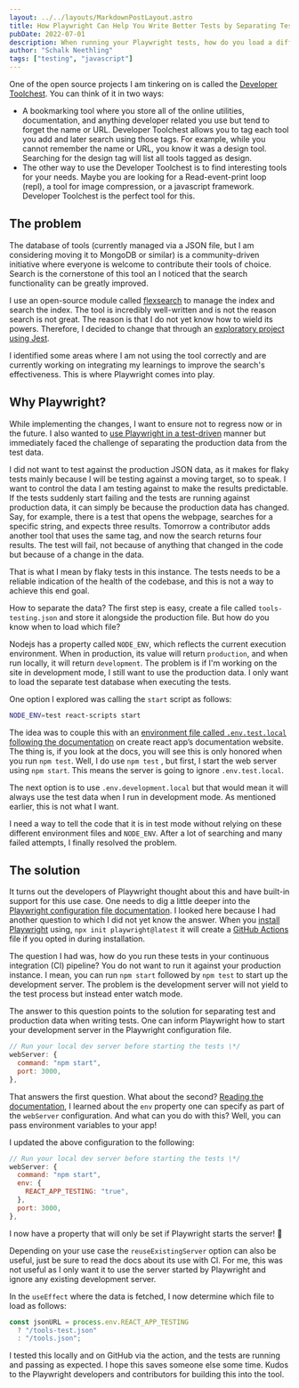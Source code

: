 ```yaml
---
layout: ../../layouts/MarkdownPostLayout.astro
title: How Playwright Can Help You Write Better Tests by Separating Test and Production Data
pubDate: 2022-07-01
description: When running your Playwright tests, how do you load a different set of data based on the current execution environment?
author: "Schalk Neethling"
tags: ["testing", "javascript"]
---
```


One of the open source projects I am tinkering on is called the [Developer Toolchest](https://developer-toolchest.com). You can think of it in two ways:

- A bookmarking tool where you store all of the online utilities, documentation, and anything developer related you use but tend to forget the name or URL. Developer Toolchest allows you to tag each tool you add and later search using those tags. For example, while you cannot remember the name or URL, you know it was a design tool. Searching for the design tag will list all tools tagged as design.
- The other way to use the Developer Toolchest is to find interesting tools for your needs. Maybe you are looking for a Read-event-print loop (repl), a tool for image compression, or a javascript framework. Developer Toolchest is the perfect tool for this.

## The problem

The database of tools (currently managed via a JSON file, but I am considering moving it to MongoDB or similar) is a community-driven initiative where everyone is welcome to contribute their tools of choice. Search is the cornerstone of this tool an I noticed that the search functionality can be greatly improved.

I use an open-source module called [flexsearch](https://github.com/nextapps-de/flexsearch) to manage the index and search the index. The tool is incredibly well-written and is not the reason search is not great. The reason is that I do not yet know how to wield its powers. Therefore, I decided to change that through an [exploratory project using Jest](https://github.com/schalkneethling/learning-flexsearch).

I identified some areas where I am not using the tool correctly and are currently working on integrating my learnings to improve the search's effectiveness. This is where Playwright comes into play.

## Why Playwright?

While implementing the changes, I want to ensure not to regress now or in the future. I also wanted to [use Playwright in a test-driven](<https://www.agilealliance.org/glossary/tdd/#q=~(infinite~false~filters~(postType~(~'page~'post~'aa_book~'aa_event_session~'aa_experience_report~'aa_glossary~'aa_research_paper~'aa_video)~tags~(~'tdd))~searchTerm~'~sort~false~sortDirection~'asc~page~1)>) manner but immediately faced the challenge of separating the production data from the test data.

I did not want to test against the production JSON data, as it makes for flaky tests mainly because I will be testing against a moving target, so to speak. I want to control the data I am testing against to make the results predictable. If the tests suddenly start failing and the tests are running against production data, it can simply be because the production data has changed. Say, for example, there is a test that opens the webpage, searches for a specific string, and expects three results. Tomorrow a contributor adds another tool that uses the same tag, and now the search returns four results. The test will fail, not because of anything that changed in the code but because of a change in the data.

That is what I mean by flaky tests in this instance. The tests needs to be a reliable indication of the health of the codebase, and this is not a way to achieve this end goal.

How to separate the data? The first step is easy, create a file called `tools-testing.json` and store it alongside the production file. But how do you know when to load which file?

Nodejs has a property called `NODE_ENV`, which reflects the current execution environment. When in production, its value will return `production`, and when run locally, it will return `development`. The problem is if I'm working on the site in development mode, I still want to use the production data. I only want to load the separate test database when executing the tests.

One option I explored was calling the `start` script as follows:

```bash
NODE_ENV=test react-scripts start
```

The idea was to couple this with an [environment file called `.env.test.local` following the documentation](https://create-react-app.dev/docs/adding-custom-environment-variables/#what-other-env-files-can-be-used) on create react app’s documentation website. The thing is, if you look at the docs, you will see this is only honored when you run `npm test`. Well, I do use `npm test` , but first, I start the web server using `npm start`. This means the server is going to ignore `.env.test.local`.

The next option is to use `.env.development.local` but that would mean it will always use the test data when I run in development mode. As mentioned earlier, this is not what I want.

I need a way to tell the code that it is in test mode without relying on these different environment files and `NODE_ENV`. After a lot of searching and many failed attempts, I finally resolved the problem.

## The solution

It turns out the developers of Playwright thought about this and have built-in support for this use case. One needs to dig a little deeper into the [Playwright configuration file documentation](https://playwright.dev/docs/api/class-testconfig). I looked here because I had another question to which I did not yet know the answer. When you [install Playwright](https://playwright.dev/docs/intro#installing-playwright) using, `npx init playwright@latest` it will create a [GitHub Actions](https://docs.github.com/en/actions) file if you opted in during installation.

The question I had was, how do you run these tests in your continuous integration (CI) pipeline? You do not want to run it against your production instance. I mean, you can run `npm start` followed by `npm test` to start up the development server. The problem is the development server will not yield to the test process but instead enter watch mode.

The answer to this question points to the solution for separating test and production data when writing tests. One can inform Playwright how to start your development server in the Playwright configuration file.

```js
// Run your local dev server before starting the tests \*/
webServer: {
  command: "npm start",
  port: 3000,
},
```

That answers the first question. What about the second? [Reading the documentation](https://playwright.dev/docs/api/class-testconfig#test-config-web-server), I learned about the `env` property one can specify as part of the `webServer` configuration. And what can you do with this? Well, you can pass environment variables to your app!

I updated the above configuration to the following:

```js
// Run your local dev server before starting the tests \*/
webServer: {
  command: "npm start",
  env: {
    REACT_APP_TESTING: "true",
  },
  port: 3000,
},
```

I now have a property that will only be set if Playwright starts the server! 🙌

Depending on your use case the `reuseExistingServer` option can also be useful, just be sure to read the docs about its use with CI. For me, this was not useful as I only want it to use the server started by Playwright and ignore any existing development server.

In the `useEffect` where the data is fetched, I now determine which file to load as follows:

```js
const jsonURL = process.env.REACT_APP_TESTING
  ? "/tools-test.json"
  : "/tools.json";
```

I tested this locally and on GitHub via the action, and the tests are running and passing as expected. I hope this saves someone else some time. Kudos to the Playwright developers and contributors for building this into the tool.
